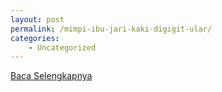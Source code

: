 ```yaml
---
layout: post
permalink: /mimpi-ibu-jari-kaki-digigit-ular/
categories:
    - Uncategorized
---
```


[Baca Selengkapnya](/04)